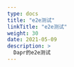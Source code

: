 ```yaml
---
type: docs
title: "e2e测试"
linkTitle: "e2e测试"
weight: 30
date: 2021-05-09
description: >
  Dapr的e2e测试
---
```

